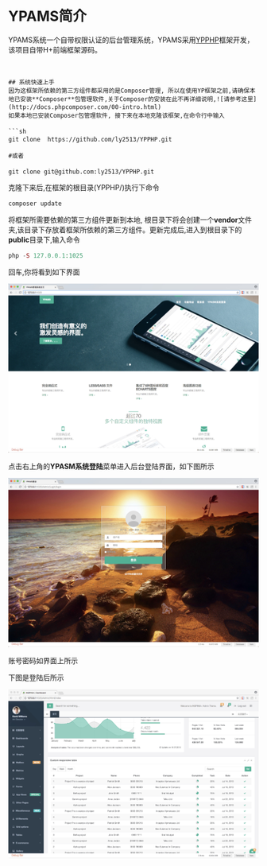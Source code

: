 # YPAMS简介

YPAMS系统一个自带权限认证的后台管理系统，YPAMS采用[YPPHP](https://github.com/ly2513/YPPHP)框架开发，该项目自带H+前端框架源码。
 ```


 ## 系统快速上手
 因为这框架所依赖的第三方组件都采用的是Composer管理, 所以在使用YP框架之前,请确保本地已安装**Composer**包管理软件,关于Composer的安装在此不再详细说明,![请参考这里](http://docs.phpcomposer.com/00-intro.html)
 如果本地已安装Composer包管理软件, 接下来在本地克隆该框架,在命令行中输入

 ```sh
 git clone  https://github.com/ly2513/YPPHP.git

 #或者

 git clone git@github.com:ly2513/YPPHP.git
 ```
 克隆下来后,在框架的根目录(YPPHP/)执行下命令

 ```php
 composer update
 ```
将框架所需要依赖的第三方组件更新到本地, 根目录下将会创建一个**vendor**文件夹,该目录下存放着框架所依赖的第三方组件。更新完成后,进入到根目录下的**public**目录下,输入命令

 ```php
 php -S 127.0.0.1:1025
 ```
 回车,你将看到如下界面

![图片](public/Static/images/1536830044185.jpg)


点击右上角的**YPASM系统登陆**菜单进入后台登陆界面，如下图所示

![图片](public/Static/images/1536830610459.jpg)

账号密码如界面上所示

下图是登陆后所示

![图片](public/Static/images/1536830388839.jpg)

